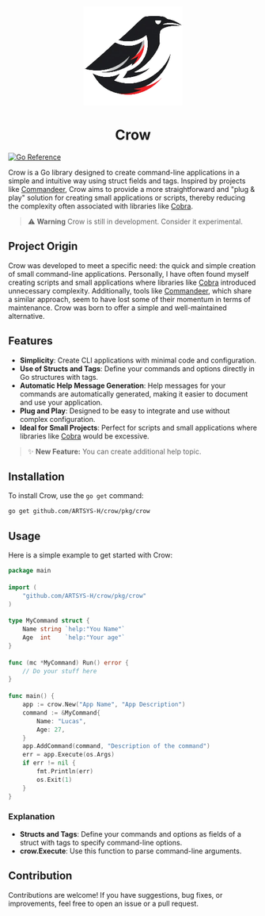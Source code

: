 <div align="center">
    <img src="./assets/images/logo-crow.png" alt="Crow Logo">
    <h1>Crow</h1>
</div>

[![Go Reference](https://pkg.go.dev/badge/github.com/ARTSYS-H/crow/pkg/crow.svg)](https://pkg.go.dev/github.com/ARTSYS-H/crow/pkg/crow)

Crow is a Go library designed to create command-line applications in a simple and intuitive way using struct fields and tags. Inspired by projects like [Commandeer](https://github.com/jaffee/commandeer), Crow aims to provide a more straightforward and "plug & play" solution for creating small applications or scripts, thereby reducing the complexity often associated with libraries like [Cobra](https://github.com/spf13/cobra).

> :warning: **Warning** Crow is still in development. Consider it experimental.

## Project Origin

Crow was developed to meet a specific need: the quick and simple creation of small command-line applications. Personally, I have often found myself creating scripts and small applications where libraries like [Cobra](https://github.com/spf13/cobra) introduced unnecessary complexity. Additionally, tools like [Commandeer](https://github.com/jaffee/commandeer), which share a similar approach, seem to have lost some of their momentum in terms of maintenance. Crow was born to offer a simple and well-maintained alternative.

## Features

- **Simplicity**: Create CLI applications with minimal code and configuration.
- **Use of Structs and Tags**: Define your commands and options directly in Go structures with tags.
- **Automatic Help Message Generation**: Help messages for your commands are automatically generated, making it easier to document and use your application.
- **Plug and Play**: Designed to be easy to integrate and use without complex configuration.
- **Ideal for Small Projects**: Perfect for scripts and small applications where libraries like [Cobra](https://github.com/spf13/cobra) would be excessive.

> :sparkles: **New Feature:** You can create additional help topic.

## Installation

To install Crow, use the `go get` command:

```bash
go get github.com/ARTSYS-H/crow/pkg/crow
```

## Usage

Here is a simple example to get started with Crow:
```go
package main

import (
    "github.com/ARTSYS-H/crow/pkg/crow"
)

type MyCommand struct {
    Name string `help:"You Name"`
    Age  int    `help:"Your age"`
}

func (mc *MyCommand) Run() error {
    // Do your stuff here
}

func main() {
    app := crow.New("App Name", "App Description")
    command := &MyCommand{
        Name: "Lucas",
        Age: 27,
    }
    app.AddCommand(command, "Description of the command")
    err = app.Execute(os.Args)
    if err != nil {
        fmt.Println(err)
        os.Exit(1)
    }
}
```

### Explanation

- **Structs and Tags**: Define your commands and options as fields of a struct with tags to specify command-line options.
- **crow.Execute**: Use this function to parse command-line arguments.

## Contribution

Contributions are welcome! If you have suggestions, bug fixes, or improvements, feel free to open an issue or a pull request.
